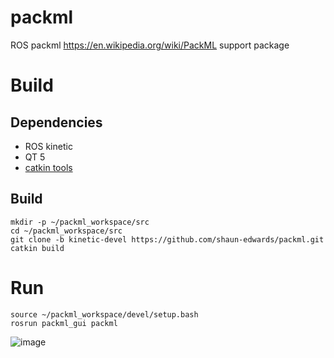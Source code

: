 # packml
ROS packml <https://en.wikipedia.org/wiki/PackML> support package

# Build
## Dependencies
 - ROS kinetic
 - QT 5 
 - [catkin tools]()
## Build
```
mkdir -p ~/packml_workspace/src
cd ~/packml_workspace/src
git clone -b kinetic-devel https://github.com/shaun-edwards/packml.git
catkin build
```

# Run
```
source ~/packml_workspace/devel/setup.bash
rosrun packml_gui packml
```
![image](https://cloud.githubusercontent.com/assets/5349043/24665316/a54b1b8e-1922-11e7-9e9f-f03d3dfc3ce2.png)


